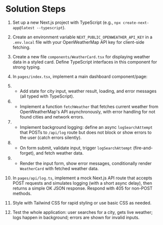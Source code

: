 # Solution Steps

1. Set up a new Next.js project with TypeScript (e.g., `npx create-next-app@latest --typescript`).

2. Create an environment variable `NEXT_PUBLIC_OPENWEATHER_API_KEY` in a `.env.local` file with your OpenWeatherMap API key for client-side fetching.

3. Create a new file `components/WeatherCard.tsx` for displaying weather data in a styled card. Define TypeScript interfaces in this component for strong typing.

4. In `pages/index.tsx`, implement a main dashboard component/page:

5.  - Add state for city input, weather result, loading, and error messages (all typed with TypeScript).

6.  - Implement a function `fetchWeather` that fetches current weather from OpenWeatherMap's API asynchronously, with error handling for not found cities and network errors.

7.  - Implement background logging: define an async `logSearchAttempt` that POSTs to `/api/log` route but does not block or show errors to the user (catch errors silently).

8.  - On form submit, validate input, trigger `logSearchAttempt` (fire-and-forget), and fetch weather data.

9.  - Render the input form, show error messages, conditionally render `WeatherCard` with fetched weather data.

10. In `pages/api/log.ts`, implement a mock Next.js API route that accepts POST requests and simulates logging (with a short async delay), then returns a simple OK JSON response. Respond with 405 for non-POST methods.

11. Style with Tailwind CSS for rapid styling or use basic CSS as needed.

12. Test the whole application: user searches for a city, gets live weather; logs happen in background; errors are shown for invalid inputs.


